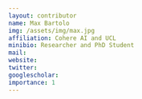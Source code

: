 ```yaml
---
layout: contributor
name: Max Bartolo
img: /assets/img/max.jpg 
affiliation: Cohere AI and UCL
minibio: Researcher and PhD Student
mail: 
website:
twitter: 
googlescholar: 
importance: 1
---
```

